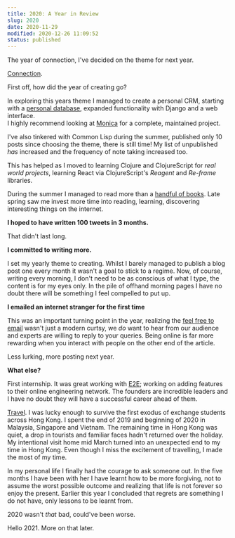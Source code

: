 ```yaml
---
title: 2020: A Year in Review
slug: 2020
date: 2020-11-29 
modified: 2020-12-26 11:09:52
status: published
---
```


The year of connection, I've decided on the theme for next year.

[Connection](connection).

First off, how did the year of creating go?

In exploring this years theme I managed to create a personal CRM, starting with
a [personal database](https://sive.rs/dbt), expanded functionality with Django
and a web interface.  
I highly recommend looking at [Monica](https://www.monicahq.com/) for a complete,
maintained project.

I've also tinkered with Common Lisp during the summer, published only 10 posts
since choosing the theme, there is still time! My list of unpublished _has_
increased and the frequency of note taking increased too.

This has helped as I moved to learning Clojure and ClojureScript for 
_real world projects_, learning React via ClojureScript's
_Reagent_ and _Re-frame_ libraries. 

During the summer I managed to read more than a [handful of books](bookshelf).
Late spring saw me invest more time into reading, learning, discovering
interesting things on the internet.

**I hoped to have written 100 tweets in 3 months.**

That didn't last long.

**I committed to writing more.** 

I set my yearly theme to creating. Whilst I barely managed to publish a blog
post one every month it wasn't a goal to stick to a regime. Now, of course,
writing every morning, I don't need to be as conscious of what I type, the
content is for my eyes only. In the pile of offhand morning pages I have no
doubt there will be something I feel compelled to put up.

**I emailed an internet stranger for the first time**

This was an important turning point in the year, realizing the 
[feel free to email](mailto:nehemiahcampbell@hotmail.co.uk)
wasn't just a modern curtsy, we _do_ want to hear from our audience and experts
are willing to reply to your queries. Being online is far more rewarding
when you interact with people on the other end of the article.

Less lurking, more posting next year.


**What else?**

First internship. It was great working with [E2E](https://eng2eng.net/);
working on adding features to their online engineering network. The founders
are incredible leaders and I have no doubt they will have a successful career
ahead of them.

[Travel](sunset). I was lucky enough to survive the first exodus of exchange
students across Hong Kong. I spent the end of 2019 and beginning of 2020 in
Malaysia, Singapore and Vietnam. The remaining time in Hong Kong was quiet,
a drop in tourists and familiar faces hadn't returned over the holiday.  
My intentional visit home mid March turned into an unexpected end to my time 
in Hong Kong. Even though I miss the excitement of travelling, I made the most
of my time.

In my personal life I finally had the courage to ask someone out. In the five
months I have been with her I have learnt how to be more forgiving, not to
assume the worst possible outcome and realizing that life is not forever so
enjoy the present. Earlier this year I concluded that regrets are something
I do not have, only lessons to be learnt from.


2020 wasn't _that_ bad, could've been worse.

Hello 2021. More on that later.
